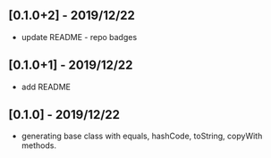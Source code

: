 ## [0.1.0+2] - 2019/12/22
* update README - repo badges

## [0.1.0+1] - 2019/12/22
* add README

## [0.1.0] - 2019/12/22
* generating base class with equals, hashCode, toString, copyWith methods.
